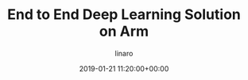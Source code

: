 ---
author: linaro
categories:
- events
- workshop
- arm-hpc-asia-2019
comments: false
event: arm-hpc-asia-2019
date: '2019-01-21 11:20:00+00:00'
slot: 15:10 - 15:30
image:
  featured: true
  path: /assets/images/content/end-to-end-deep-learning-solution-on-arm.jpg
layout: resource-post
title: 'End to End Deep Learning Solution on Arm'
tag: resource
speakers:
- biography: '""'
  company: Linaro
  job-title: 
  name: Jammy Zhou
youtube_video_url: https://www.youtube.com/watch?v=CyCEql_vQgY&list=PLKZSArYQptsPLGSEUycUowh9oy8WF_epV&index=7&t=0s
amazon_s3_presentation_url: https://static.linaro.org/event-resources/arm-hpc-2019/slides/EndtoEndDeepLearningSolutiononArm13.pdf
---